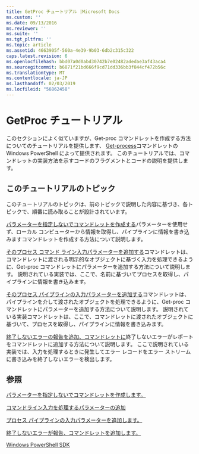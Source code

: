 ```yaml
---
title: GetProc チュートリアル |Microsoft Docs
ms.custom: ''
ms.date: 09/13/2016
ms.reviewer: ''
ms.suite: ''
ms.tgt_pltfrm: ''
ms.topic: article
ms.assetid: 4663905f-560a-4e39-9b03-6db2c315c322
caps.latest.revision: 6
ms.openlocfilehash: bbd07a0d0abd30742b7e02482adedae3af43aca4
ms.sourcegitcommit: b6871f21bd666f9cd71dd336bb3f844cf472b56c
ms.translationtype: MT
ms.contentlocale: ja-JP
ms.lasthandoff: 02/03/2019
ms.locfileid: "56862458"
---
```

# <a name="getproc-tutorial"></a>GetProc チュートリアル

このセクションによく似ていますが、Get-proc コマンドレットを作成する方法についてのチュートリアルを提供します、 [Get-process](/powershell/module/Microsoft.PowerShell.Management/Get-Process)コマンドレットの Windows PowerShell によって提供されます。 このチュートリアルでは、コマンドレットの実装方法を示すコードのフラグメントとコードの説明を提供します。

## <a name="topics-in-this-tutorial"></a>このチュートリアルのトピック

このチュートリアルのトピックは、前のトピックで説明した内容に基づき、各トピックで、順番に読み取ることが設計されています。

[パラメーターを指定しないでコマンドレットを作成する](./creating-a-cmdlet-without-parameters.md)パラメーターを使用せず、ローカル コンピューターから情報を取得し、パイプラインに情報を書き込みますコマンドレットを作成する方法について説明します。

[そのプロセス コマンド ライン入力パラメーターを追加する](./adding-parameters-that-process-command-line-input.md)コマンドレットは、コマンドレットに渡される明示的なオブジェクトに基づく入力を処理できるように、Get-proc コマンドレットにパラメーターを追加する方法について説明します。 説明されている実装では、ここで、名前に基づいてプロセスを取得し、パイプラインに情報を書き込みます。

[そのプロセス パイプラインの入力パラメーターを追加する](./adding-parameters-that-process-pipeline-input.md)コマンドレットは、パイプラインを介して渡されたオブジェクトを処理できるように、Get-proc コマンドレットにパラメーターを追加する方法について説明します。 説明されている実装コマンドレットは、ここで、コマンドレットに渡されたオブジェクトに基づいて、プロセスを取得し、パイプラインに情報を書き込みます。

[終了しないエラーの報告を追加、コマンドレットに](./adding-non-terminating-error-reporting-to-your-cmdlet.md)終了しないエラーがレポートをコマンドレットに追加する方法について説明します。 ここで説明されている実装では、入力を処理するときに発生してエラー レコードをエラー ストリームに書き込みを終了しないエラーを検出します。

## <a name="see-also"></a>参照

[パラメーターを指定しないでコマンドレットを作成します。](./creating-a-cmdlet-without-parameters.md)

[コマンドライン入力を処理するパラメーターの追加](./adding-parameters-that-process-command-line-input.md)

[プロセス パイプラインの入力パラメーターを追加します。](./adding-parameters-that-process-pipeline-input.md)

[終了しないエラーが報告、コマンドレットを追加します。](./adding-non-terminating-error-reporting-to-your-cmdlet.md)

[Windows PowerShell SDK](../windows-powershell-reference.md)
